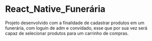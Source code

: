 # React_Native_Funerária

Projeto desenvolvido com a finalidade de cadastrar produtos em um funerária, com loguin de adm e convidado, esse que por sua vez será capaz de selecionar produtos para um carrinho de compras.
